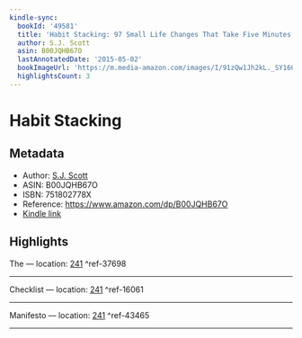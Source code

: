 ```yaml
---
kindle-sync:
  bookId: '49581'
  title: 'Habit Stacking: 97 Small Life Changes That Take Five Minutes or Less'
  author: S.J. Scott
  asin: B00JQHB67O
  lastAnnotatedDate: '2015-05-02'
  bookImageUrl: 'https://m.media-amazon.com/images/I/91zQw1Jh2kL._SY160.jpg'
  highlightsCount: 3
---
```

# Habit Stacking
## Metadata
* Author: [S.J. Scott](https://www.amazon.com/S-J-Scott/e/B00D60KTC0/ref=dp_byline_cont_ebooks_1)
* ASIN: B00JQHB67O
* ISBN: 751802778X
* Reference: https://www.amazon.com/dp/B00JQHB67O
* [Kindle link](kindle://book?action=open&asin=B00JQHB67O)

## Highlights
The — location: [241](kindle://book?action=open&asin=B00JQHB67O&location=241) ^ref-37698

---
Checklist — location: [241](kindle://book?action=open&asin=B00JQHB67O&location=241) ^ref-16061

---
Manifesto — location: [241](kindle://book?action=open&asin=B00JQHB67O&location=241) ^ref-43465

---
